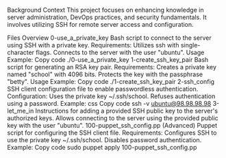 Background Context
This project focuses on enhancing knowledge in server administration, DevOps practices, and security fundamentals. It involves utilizing SSH for remote server access and configuration.

Files Overview
0-use_a_private_key
Bash script to connect to the server using SSH with a private key.
Requirements:
Utilizes ssh with single-character flags.
Connects to the server with the user "ubuntu".
Usage Example:
Copy code
./0-use_a_private_key
1-create_ssh_key_pair
Bash script for generating an RSA key pair.
Requirements:
Creates a private key named "school" with 4096 bits.
Protects the key with the passphrase "betty".
Usage Example:
Copy code
./1-create_ssh_key_pair
2-ssh_config
SSH client configuration file to enable passwordless authentication.
Configuration:
Uses the private key ~/.ssh/school.
Refuses authentication using a password.
Example:
css
Copy code
ssh -v ubuntu@98.98.98.98
3-let_me_in
Instructions for adding a provided SSH public key to the server's authorized keys.
Allows connecting to the server using the provided public key with the user "ubuntu".
100-puppet_ssh_config.pp (Advanced)
Puppet script for configuring the SSH client file.
Requirements:
Configures SSH to use the private key ~/.ssh/school.
Disables password authentication.
Example:
Copy code
sudo puppet apply 100-puppet_ssh_config.pp
